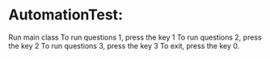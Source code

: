 # AutomationTest:
Run main class
To run questions 1, press the key 1
To run questions 2, press the key 2
To run questions 3, press the key 3
To exit, press the key 0.
